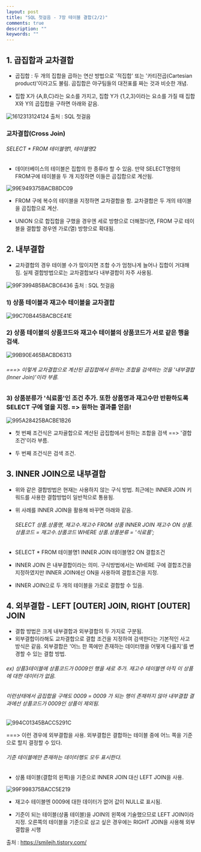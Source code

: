 ```yaml
---
layout: post
title: "SQL 첫걸음 - 7장 테이블 결합(2/2)"
comments: true
description: ""
keywords: ""
---
```


## 1. 곱집합과 교차결합

- 곱집합 : 두 개의 집합을 곱하는 연산 방법으로 '적집합' 또는 '카티전곱(Cartesian product)'이라고도 불림.  곱집합은 야구팀들의 대전표를 짜는 것과 비슷한 개념. 

- 집합 X가 {A,B,C}라는 요소를 가지고, 집합 Y가 {1,2,3}이라는 요소를 가질 때 집합 X와 Y의 곱집합을 구하면 아래와 같음.

![1612313124124](/images/sql_first_step/1612313124124.png)
출처 : SQL 첫걸음


### 교차결합(Cross Join)

###### SELECT * FROM 테이블명1, 테이블명2

- 데이터베이스의 테이블은 집합의 한 종류라 할 수 있음. 만약 SELECT명령의 FROM구에 테이블을 두 개 지정하면 이들은 곱집합으로 계산됨. 

![99E949375BACB8DC09](/images/sql_first_step/99E949375BACB8DC09.png)

- FROM 구에 복수의 테이블을 지정하면 교차결합을 함. 교차결합은 두 개의 테이블을 곱집합으로 계산. 

- UNION 으로 합집합을 구했을 경우엔 세로 방향으로 더해졌다면, FROM 구로 테이블을 결합할 경우엔 가로(열) 방향으로 확대됨. 


## 2. 내부결합

- 교차결합의 경우 테이블 수가 많이지면 조합 수가 엄청나게 늘어나 집합이 거대해짐. 실제 결합방법으로는 교차결합보다 내부결합이 자주 사용됨.

![99F3994B5BACBC6436](/images/sql_first_step/99F3994B5BACBC6436.png)
출처 : SQL 첫걸음



### 1) 상품 테이블과 재고수 테이블을 교차결합

![99C70B445BACBCE41E](/images/sql_first_step/99C70B445BACBCE41E.png)

### 2) 상품 테이블의 상품코드와 재고수 테이블의 상품코드가 서로 같은 행을 검색.

![99B90E465BACBD6313](/images/sql_first_step/99B90E465BACBD6313.png)

###### ===> 이렇게 교차결합으로 계산된 곱집합에서 원하는 조합을 검색하는 것을 '내부결합(Inner Join)'이라 부름. 

### 3) 상품분류가 '식료품'인 조건 추가. 또한 상품명과 재고수만 반환하도록 SELECT 구에 열을 지정. => 원하는 결과를 얻음! 

![995A28425BACBE1B26](/images/sql_first_step/995A28425BACBE1B26.png)

- 첫 번째 조건식은 교차굘합으로 계산된 곱집합에서 원하는 조합을 검색 ==> '결합조건'이라 부름.

- 두 번째 조건식은 검색 조건. 


## 3. INNER JOIN으로 내부결합

- 위와 같은 결합방법은 현재는 사용하지 않는 구식 방법. 최근에는 INNER JOIN 키워드를 사용한 결합방법이 일반적으로 통용됨. 

- 위 사례를 INNER JOIN을 활용해 바꾸면 아래와 같음.

  ###### SELECT 상품.상품명, 재고수.재고수 FROM 상품 INNER JOIN 재고수 ON 상품.상품코드 = 재고수.상품코드 WHERE 상품.상품분류 = '식료품';

- SELECT * FROM 테이블명1 INNER JOIN 테이블명2 ON 결합조건 

- INNER JOIN 은 내부결합이라는 의미. 구식방법에서는 WHERE 구에 결합조건을 지정하였지만 INNER JOIN에선 ON을 사용하여 결합조건을 지정. 

- INNER JOIN으로 두 개의 테이블을 가로로 결합할 수 있음. 


## 4. 외부결합 - LEFT [OUTER] JOIN, RIGHT [OUTER] JOIN 

- 결합 방법은 크게 내부결합과 외부결합의 두 가지로 구분됨. 
- 외부결합이라해도 교차결합으로 결합 조건을 지정하여 검색한다는 기본적인 사고 방식은 같음. 외부결합은 '어느 한 쪽에만 존재하는 데이터행을 어떻게 다룰지'를 변경할 수 있는 결합 방법. 

###### ex) 상품3테이블에 상품코드가 0009인 행을 새로 추가. 재고수 테이블엔 아직 이 상품에 대한 데이터가 없음. 

###### 이런상태에서 곱집합을 구해도 0009 = 0009 가 되는 행이 존재하지 않아 내부결합 결과에선 상품코드가 0009인 상품이 제외됨. 

![994C01345BACC5291C](/images/sql_first_step/994C01345BACC5291C.png)

===> 이런 경우에 외부결합을 사용. 외부결합은 결합하는 테이블 중에 어느 쪽을 기준으로 할지 결정할 수 있다. 

###### 기준 테이블에만 존재하는 데이터행도 모두 표시한다.

- 상품 테이블(결합의 왼쪽)을 기준으로 INNER JOIN 대신 LEFT JOIN을 사용. 

![99F998375BACC5E219](/images/sql_first_step/99F998375BACC5E219.png)

- 재고수 테이블엔 0009에 대한 데이터가 없어 값이 NULL로 표시됨. 

- 기준이 되는 테이블(상품 테이블)을 JOIN의 왼쪽에 기술했으므로 LEFT JOIN이라 지정. 오른쪽의 테이블을 기준으로 삼고 싶은 경우에는 RIGHT JOIN을 사용해 외부결합을 시행 


출처 : https://smilejh.tistory.com/